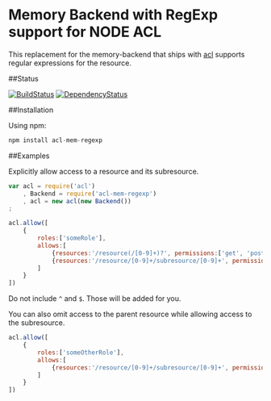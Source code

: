 Memory Backend with RegExp support for NODE ACL
===================

This replacement for the memory-backend that ships with [acl](https://github.com/OptimalBits/node_acl "node_acl") supports regular expressions for the resource.

##Status

[![BuildStatus](https://secure.travis-ci.org/futurechan/node_acl-mem-regexp.png?branch=master)](https://travis-ci.org/futurechan/node_acl-mem-regexp) [![DependencyStatus](https://david-dm.org/futurechan/node_acl-mem-regexp.png?branch=master)](https://david-dm.org/futurechan/node_acl-mem-regexp.png?branch=master)


##Installation

Using npm:

```javascript
npm install acl-mem-regexp
```

##Examples

Explicitly allow access to a resource and its subresource.
```javascript
var acl = require('acl')
    , Backend = require('acl-mem-regexp')
    , acl = new acl(new Backend())
;

acl.allow([
	{
		roles:['someRole'], 
		allows:[
			{resources:'/resource(/[0-9]+)?', permissions:['get', 'post', 'put']},
			{resources:'/resource/[0-9]+/subresource/[0-9]+', permissions:['get', 'post', 'put']}
		]
	}
])
```

Do not include ```^``` and ```$```. Those will be added for you.

You can also omit access to the parent resource while allowing access to the subresource.
```javascript
acl.allow([
	{
		roles:['someOtherRole'], 
		allows:[
			{resources:'/resource/[0-9]+/subresource/[0-9]+', permissions:['get', 'post', 'put']}
		]
	}
])
```

